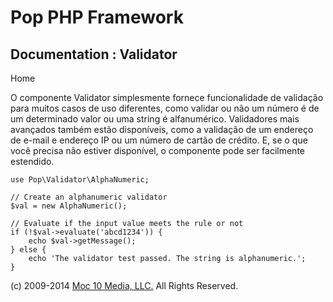 Pop PHP Framework
=================

Documentation : Validator
-------------------------

Home

O componente Validator simplesmente fornece funcionalidade de validação
para muitos casos de uso diferentes, como validar ou não um número é de
um determinado valor ou uma string é alfanumérico. Validadores mais
avançados também estão disponíveis, como a validação de um endereço de
e-mail e endereço IP ou um número de cartão de crédito. E, se o que você
precisa não estiver disponível, o componente pode ser facilmente
estendido.

    use Pop\Validator\AlphaNumeric;

    // Create an alphanumeric validator
    $val = new AlphaNumeric();

    // Evaluate if the input value meets the rule or not
    if (!$val->evaluate('abcd1234')) {
        echo $val->getMessage();
    } else {
        echo 'The validator test passed. The string is alphanumeric.';
    }

\(c) 2009-2014 [Moc 10 Media, LLC.](http://www.moc10media.com) All
Rights Reserved.
